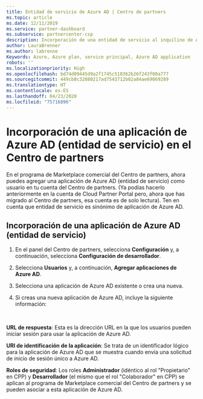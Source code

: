 ```yaml
---
title: Entidad de servicio de Azure AD | Centro de partners
ms.topic: article
ms.date: 12/11/2019
ms.service: partner-dashboard
ms.subservice: partnercenter-csp
description: Incorporación de una entidad de servicio al inquilino de Azure AD
author: LauraBrenner
ms.author: labrenne
Keywords: Azure, Azure plan, service principal, Azure AD application
robots: ''
ms.localizationpriority: High
ms.openlocfilehash: bd74d09445d9a2f1745c518362b26f243f00a777
ms.sourcegitcommit: 449cb8c32880217ad7543712b02a84ae69869289
ms.translationtype: HT
ms.contentlocale: es-ES
ms.lasthandoff: 04/23/2020
ms.locfileid: "75716896"
---
```

# <a name="add-an-azure-ad-application-service-principal-in-partner-center"></a>Incorporación de una aplicación de Azure AD (entidad de servicio) en el Centro de partners

En el programa de Marketplace comercial del Centro de partners, ahora puedes agregar una aplicación de Azure AD (entidad de servicio) como usuario en tu cuenta del Centro de partners. (Ya podías hacerlo anteriormente en la cuenta de Cloud Partner Portal pero, ahora que has migrado al Centro de partners, esa cuenta es de solo lectura). Ten en cuenta que entidad de servicio es sinónimo de aplicación de Azure AD.

## <a name="add-an-azure-ad-application-service-principal"></a>Incorporación de una aplicación de Azure AD (entidad de servicio)

1. En el panel del Centro de partners, selecciona **Configuración** y, a continuación, selecciona **Configuración de desarrollador**.

2. Selecciona **Usuarios** y, a continuación, **Agregar aplicaciones de Azure AD**.

3. Selecciona una aplicación de Azure AD existente o crea una nueva.

4. Si creas una nueva aplicación de Azure AD, incluye la siguiente información:  

  


**URL de respuesta**: Esta es la dirección URL en la que los usuarios pueden iniciar sesión para usar la aplicación de Azure AD. 

**URI de identificación de la aplicación**: Se trata de un identificador lógico para la aplicación de Azure AD que se muestra cuando envía una solicitud de inicio de sesión único a Azure AD. 

**Roles de seguridad**: Los roles **Administrador** (idéntico al rol "Propietario" en CPP) y **Desarrollador** (el mismo que el rol "Colaborador" en CPP) se aplican al programa de Marketplace comercial del Centro de partners y se pueden asociar a esta aplicación de Azure AD.  

  
